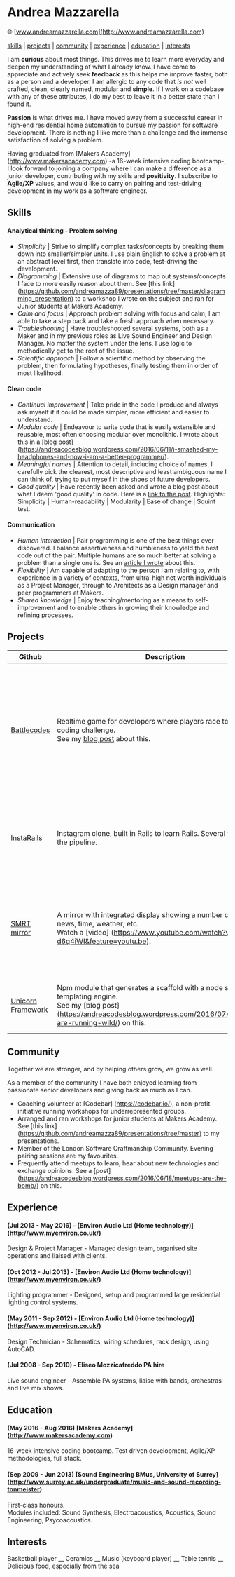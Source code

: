# Andrea Mazzarella
:globe_with_meridians: [www.andreamazzarella.com](http://www.andreamazzarella.com)

[skills](#skills) | [projects](#projects) | [community](#community) | [experience](#experience) | [education](#education) | [interests](#interests)

I am **curious** about most things. This drives me to learn more everyday and deepen my understanding of what I already know. I have come to appreciate and actively seek **feedback** as this helps me improve faster, both as a person and a developer. I am allergic to any code that _is not_ well crafted, clean, clearly named, modular and **simple**. If I work on a codebase with any of these attributes, I do my best to leave it in a better state than I found it.

**Passion** is what drives me. I have moved away from a successful career in high-end residential home automation to pursue my passion for software development. There is nothing I like more than a challenge and the immense satisfaction of solving a problem.

Having graduated from [Makers Academy] (http://www.makersacademy.com) -a 16-week intensive coding bootcamp-, I look forward to joining a company where I can make a difference as a junior developer, contributing with my skills and **positivity**. I subscribe to **Agile/XP** values, and would like to carry on pairing and test-driving development in my work as a software engineer.

## Skills

#### Analytical thinking - Problem solving

  * _Simplicity_ | Strive to simplify complex tasks/concepts by breaking them down into smaller/simpler units. I use plain English to solve a problem at an abstract level first, then translate into code, test-driving the development.
  * _Diagramming_ | Extensive use of diagrams to map out systems/concepts I face to more easily reason about them. See [this link] (https://github.com/andreamazza89/presentations/tree/master/diagramming_presentation) to a workshop I wrote on the subject and ran for Junior students at Makers Academy.
  * _Calm and focus_ | Approach problem solving with focus and calm; I am able to take a step back and take a fresh approach when necessary.
  * _Troubleshooting_ | Have troubleshooted several systems, both as a Maker and in my previous roles as Live Sound Engineer and Design Manager. No matter the system under the lens, I use logic to methodically get to the root of the issue.
  * _Scientific approach_ | Follow a scientific method by observing the problem, then formulating hypotheses, finally testing them in order of most likelihood. 

#### Clean code

 * _Continual improvement_ | Take pride in the code I produce and always ask myself if it could be made simpler, more efficient and easier to understand.
 * _Modular code_ | Endeavour to write code that is easily extensible and reusable, most often choosing modular over monolithic. I wrote about this in a [blog post] (https://andreacodesblog.wordpress.com/2016/06/11/i-smashed-my-headphones-and-now-i-am-a-better-programmer/).  
 * _Meaningful names_ | Attention to detail, including choice of names. I carefully pick the clearest, most descriptive and least ambiguous name I can think of, trying to put myself in the shoes of future developers. 
 * _Good quality_ | Have recently been asked and wrote a blog post about what I deem 'good quality' in code. Here is a [link to the post](https://andreacodesblog.wordpress.com/2016/08/08/what-is-good-quality-code/). Highlights: Simplicity | Human-readability | Modularity | Ease of change | Squint test.

#### Communication

  * _Human interaction_ | Pair programming is one of the best things ever discovered. I balance assertiveness and humbleness to yield the best code out of the pair. Multiple humans are so much better at solving a problem than a single one is. See an [article I wrote](https://andreacodesblog.wordpress.com/2016/06/04/good-programming-good-people/) about this.
  * _Flexibility_ | Am capable of adapting to the person I am relating to, with experience in a variety of contexts, from ultra-high net worth individuals as a Project Manager, through to Architects as a Design manager and peer programmers at Makers.
  * _Shared knowledge_ | Enjoy teaching/mentoring as a means to self-improvement and to enable others in growing their knowledge and refining processes.  
 
## Projects

|Github|Description|Highlights|Technologies|
|---|---|---|---|
|[Battlecodes](https://github.com/gtormiston/battlecodes)|Realtime game for developers where players race to solve a coding challenge. <br> See my [blog post](https://andreacodesblog.wordpress.com/2016/07/23/battlecodes/) about this.|- Developed our own frontend testing framework <br> - Used websockets to create realtime client interaction and concurrent sessions (rooms)|Node.Js, Express, Sass, Socket.io, Mocha, Chai, Sinon, Zombie|
|[InstaRails](https://github.com/andreamazza89/instagram-challenge)|Instagram clone, built in Rails to learn Rails. Several features in the pipeline.| -  Reduced test times using FactoryGirl <br> - Used Activerecord associations to slim down view code |Ruby, Rails, Paperclip, Devise, ActiveRecord, PostgreSQL, Rspec, FactoryGirl, Capybara|
|[SMRT mirror](https://github.com/vannio/smrt-mirror)|A mirror with integrated display showing a number of widgets: news, time, weather, etc. <br> Watch a [video] (https://www.youtube.com/watch?v=OYk-d6q4iWI&feature=youtu.be).|- Used templating to dynamically render views based on user configuration. <br> - Direct user interaction with hand gestures |Node.js, Express, Sass, jQuery, Browsersync, Leap Motion, Nunjucks, Mocha, Chai, Sinon WebDriverIO|
|[Unicorn Framework](https://github.com/vannio/unicorn-framework)|Npm module that generates a scaffold with a node server and templating engine. <br> See my [blog post] (https://andreacodesblog.wordpress.com/2016/07/09/unicorns-are-running-wild/) on this.| - Devised and implemented our own templating engine|Node.js, Mocha, Chai, Zombie|

## Community

Together we are stronger, and by helping others grow, we grow as well.

As a member of the community I have both enjoyed learning from passionate senior developers and giving back as much as I can.

* Coaching volunteer at [Codebar] (https://codebar.io/), a non-profit initiative running workshops for underrepresented groups. 
* Arranged and ran workshops for junior students at Makers Academy. See [this link] (https://github.com/andreamazza89/presentations/tree/master) to my presentations.  
* Member of the London Software Craftmanship Community. Evening pairing sessions are my favourites.
* Frequently attend meetups to learn, hear about new technologies and exchange opinions. See a [post] (https://andreacodesblog.wordpress.com/2016/06/18/meetups-are-the-bomb/) on this.

## Experience

#### (Jul 2013 - May 2016) - [Environ Audio Ltd (Home technology)] (http://www.myenviron.co.uk/)
Design & Project Manager - Managed design team, organised site operations and liaised with clients.

#### (Oct 2012 - Jul 2013) - [Environ Audio Ltd (Home technology)] (http://www.myenviron.co.uk/)
Lighting programmer - Designed, setup and programmed large residential lighting control systems.

#### (May 2011 - Sep 2012) - [Environ Audio Ltd (Home technology)] (http://www.myenviron.co.uk/)
Design Technician - Schematics, wiring schedules, rack design, using AutoCAD.

#### (Jul 2008 - Sep 2010) - Eliseo Mozzicafreddo PA hire
Live sound engineer - Assemble PA systems, liaise with bands, orchestras and live mix shows.

## Education

#### (May 2016 - Aug 2016) [Makers Academy] (http://www.makersacademy.com)
16-week intensive coding bootcamp. Test driven development, Agile/XP methodologies, full stack. 

#### (Sep 2009 - Jun 2013) [Sound Engineering BMus, University of Surrey] (http://www.surrey.ac.uk/undergraduate/music-and-sound-recording-tonmeister)
First-class honours. <br> Modules included: Sound Synthesis, Electroacoustics, Acoustics, Sound Engineering, Psycoacoustics.

## Interests

Basketball player __ Ceramics __ Music (keyboard player) __ Table tennis __ Delicious food, especially from the sea

